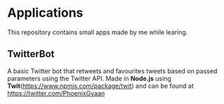 # Applications
This repository contains small apps made by me while learing. 

## TwitterBot 
A basic Twitter bot that retweets and favourites tweets based on passed parameters using the Twitter API.
Made in **Node.js** using **Twit**(https://www.npmjs.com/package/twit) and can be found at https://twitter.com/PhoenixGyaan 
